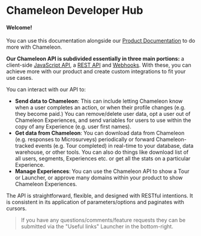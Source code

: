 # Chameleon Developer Hub

#### Welcome! 

You can use this documentation alongside our [Product Documentation](https://help.trychameleon.com/) to do more with Chameleon. 


**Our Chameleon API is subdivided essentially in three main portions:** a client-side [JavaScript API](/js/overview.md), a [REST API](/apis/overview.md) and [Webhooks](/webhooks/overview.md). With these, you can achieve more with our product and create custom integrations to fit your use cases.

You can interact with our API to:
- **Send data to Chameleon**: This can include letting Chameleon know when a user completes an action, or when their profile changes (e.g. they become paid.) You can remove/delete user data, opt a user out of Chameleon Experiences, and send variables for users to use within the copy of any Experience (e.g. user first names). 
- **Get data from Chameleon**: You can download data from Chameleon (e.g. responses to Microsurveys) periodically or forward Chameleon-tracked events (e.g. Tour completed) in real-time to your database, data warehouse, or other tools. You can also do things like download list of all users, segments, Experiences etc. or get all the stats on a particular Experience. 
- **Manage Experiences**: You can use the Chameleon API to show a Tour or Launcher, or approve many domains within your product to show Chameleon Experiences. 

The API is straightforward, flexible, and designed with RESTful intentions. It is consistent in its application of parameters/options and paginates with cursors.



> If you have any questions/comments/feature requests they can be submitted via the "Useful links" Launcher in the bottom-right.  
